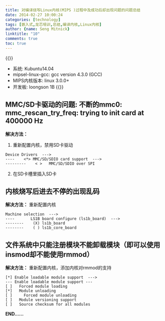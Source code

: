 ```yaml
---
title: 对编译烧写Linux内核(MIPS )过程中及成功后却出现问题的问题总结
date: 2014-02-27 10:00:24
categories: [technology]
tags: [嵌入式,龙芯培训,总结,编译内核,Linux内核]
author: {name: Seng Mitnick}
linktitle: "10"
comments: true
toc: true
---
```


{{<note type="default">}}
- 系统: Kubuntu14.04
- mipsel-linux-gcc: gcc version 4.3.0 (GCC)
- MIPS内核版本: linux 3.0.0+
- 开发板: loongson 1B
{{</note>}}
<!--more-->

## MMC/SD卡驱动的问题: 不断的mmc0: mmc_rescan_try_freq: trying to init card at 400000 Hz

**解决方法：**
1. 重新配置内核，禁用SD卡驱动
~~~ shell
Device Drivers  --->
----    <*> MMC/SD/SDIO card support  --->
---------    < >   MMC/SD/SDIO over SPI
~~~
2. 在SD卡槽里插入SD卡

## 内核烧写后进去不停的出现乱码

**解决方法：** 重新配置内核
~~~ shell
Machine selection  --->
----       LS1B board configure (ls1b_board)  --->
--------    (X) ls1b_board
--------    ( ) ls1b_core_board
~~~

## 文件系统中只能注册模块不能卸载模块（即可以使用insmod却不能使用rmmod）

**解决方法：** 重新配置内核，添加内核对rmmod的支持
~~~ shell
[*] Enable loadable module support  --->
--- Enable loadable module support ---
[ ]   Forced module loading
[*]   Module unloading
[ ]     Forced module unloading
[ ]   Module versioning support
[ ]   Source checksum for all modules
~~~

**END……**

